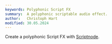 ```yaml
---
keywords: Polyphonic Script FX
summary:  A polyphonic scriptable audio effect.
author:   Christoph Hart
modified: 30.05.2024
---
```


Create a polyphonic Script FX with [Scriptnode](/scriptnode).